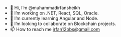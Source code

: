 - 👋 Hi, I’m @muhammadirfansheikh
- 👀 I’m working on .NET, React, SQL, Oracle.
- 🌱 I’m currently learning Angular and Node.
- 💞️ I’m looking to collaborate on Blockchain projects.
- 📫 How to reach me irfan12bbs@gmail.com

<!---
muhammadirfansheikh/muhammadirfansheikh is a ✨ special ✨ repository because its `README.md` (this file) appears on your GitHub profile.
You can click the Preview link to take a look at your changes.
--->
